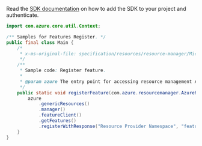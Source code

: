 Read the [SDK documentation](https://github.com/Azure/azure-sdk-for-java/blob/azure-resourcemanager_2.15.0/sdk/resourcemanager/azure-resourcemanager/README.md) on how to add the SDK to your project and authenticate.

```java
import com.azure.core.util.Context;

/** Samples for Features Register. */
public final class Main {
    /*
     * x-ms-original-file: specification/resources/resource-manager/Microsoft.Features/stable/2021-07-01/examples/registerFeature.json
     */
    /**
     * Sample code: Register feature.
     *
     * @param azure The entry point for accessing resource management APIs in Azure.
     */
    public static void registerFeature(com.azure.resourcemanager.AzureResourceManager azure) {
        azure
            .genericResources()
            .manager()
            .featureClient()
            .getFeatures()
            .registerWithResponse("Resource Provider Namespace", "feature", Context.NONE);
    }
}
```
